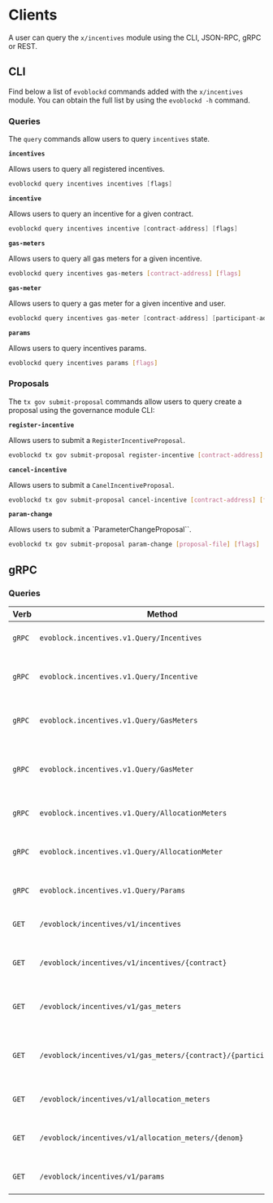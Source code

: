 <!--
order: 8
-->

# Clients

A user can query the `x/incentives` module using the CLI, JSON-RPC, gRPC or REST.

## CLI

Find below a list of `evoblockd` commands added with the `x/incentives` module. You can obtain the full list by using the `evoblockd -h` command.

### Queries

The `query` commands allow users to query `incentives` state.

**`incentives`**

Allows users to query all registered incentives.

```go
evoblockd query incentives incentives [flags]
```

**`incentive`**

Allows users to query an incentive for a given contract.

```go
evoblockd query incentives incentive [contract-address] [flags]
```

**`gas-meters`**

Allows users to query all gas meters for a given incentive.

```bash
evoblockd query incentives gas-meters [contract-address] [flags]
```

**`gas-meter`**

Allows users to query a gas meter for a given incentive and user.

```go
evoblockd query incentives gas-meter [contract-address] [participant-address] [flags]
```

**`params`**

Allows users to query incentives params.

```bash
evoblockd query incentives params [flags]
```

### Proposals

The `tx gov submit-proposal` commands allow users to query create a proposal using the governance module CLI:

**`register-incentive`**

Allows users to submit a `RegisterIncentiveProposal`.

```bash
evoblockd tx gov submit-proposal register-incentive [contract-address] [allocation] [epochs] [flags]
```

**`cancel-incentive`**

Allows users to submit a `CanelIncentiveProposal`.

```bash
evoblockd tx gov submit-proposal cancel-incentive [contract-address] [flags]
```

**`param-change`**

Allows users to submit a `ParameterChangeProposal``.

```bash
evoblockd tx gov submit-proposal param-change [proposal-file] [flags]
```

## gRPC

### Queries

| Verb   | Method                                                     | Description                                   |
| ------ | ---------------------------------------------------------- | --------------------------------------------- |
| `gRPC` | `evoblock.incentives.v1.Query/Incentives`                     | Gets all registered incentives                |
| `gRPC` | `evoblock.incentives.v1.Query/Incentive`                      | Gets incentive for a given contract           |
| `gRPC` | `evoblock.incentives.v1.Query/GasMeters`                      | Gets gas meters for a given incentive         |
| `gRPC` | `evoblock.incentives.v1.Query/GasMeter`                       | Gets gas meter for a given incentive and user |
| `gRPC` | `evoblock.incentives.v1.Query/AllocationMeters`               | Gets all allocation meters                    |
| `gRPC` | `evoblock.incentives.v1.Query/AllocationMeter`                | Gets allocation meter for a denom             |
| `gRPC` | `evoblock.incentives.v1.Query/Params`                         | Gets incentives params                        |
| `GET`  | `/evoblock/incentives/v1/incentives`                          | Gets all registered incentives                |
| `GET`  | `/evoblock/incentives/v1/incentives/{contract}`               | Gets incentive for a given contract           |
| `GET`  | `/evoblock/incentives/v1/gas_meters`                          | Gets gas meters for a given incentive         |
| `GET`  | `/evoblock/incentives/v1/gas_meters/{contract}/{participant}` | Gets gas meter for a given incentive and user |
| `GET`  | `/evoblock/incentives/v1/allocation_meters`                   | Gets all allocation meters                    |
| `GET`  | `/evoblock/incentives/v1/allocation_meters/{denom}`           | Gets allocation meter for a denom             |
| `GET`  | `/evoblock/incentives/v1/params`                              | Gets incentives params                        |
